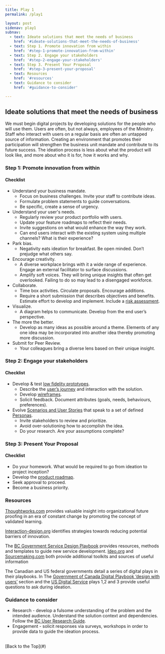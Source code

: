 ```yaml
---
title: Play 1
permalink: /play1

layout: post
sidenav: play1
subnav: 
  - text: Ideate solutions that meet the needs of business
    href: '#ideate-solutions-that-meet-the-needs-of-business'
  - text: Step 1. Promote innovation from within
    href: '#step-1-promote-innovation-from-within'
  - text: Step 2. Engage your stakeholders
    href: '#step-2-engage-your-stakeholders'
  - text: Step 3. Present Your Proposal
    href: '#step-3-present-your-proposal'
  - text: Resources
    href: '#resources'
  - text: Guidance to consider
    href: '#guidance-to-consider'

---
```

## Ideate solutions that meet the needs of business
We must begin digital projects by developing solutions for the people who will use them. Users are often, but not always, employees of the Ministry.  Staff who interact with users on a regular basis are often an untapped source of information. Creating an environment that promotes their participation will strengthen the business unit mandate and contribute to its future success. The ideation process is less about what the product will look like, and more about who it is for, how it works and why.

### Step 1: Promote innovation from within
#### Checklist
- Understand your business mandate.
    - Focus on business challenges. Invite your staff to contribute ideas.
    - Formulate problem statements to guide conversations.
    - Be specific, create a sense of urgency.
- Understand your user's needs.
    - Regularly review your product portfolio with users.
    - Update your feature roadmaps to reflect their needs.
    - Invite suggestions on what would enhance the way they work.
    - Can end users interact with the existing system using multiple channels? What is their experience?
- Park bias.
    - Negativity eats ideation for breakfast. Be open minded. Don’t prejudge what others say.
- Encourage creativity.
    - A diverse workplace brings with it a wide range of experience. Engage an external facilitator to surface discussions.
    - Amplify soft voices. They will bring unique insights that often get overlooked. Failing to do so may lead to a disengaged workforce.
- Collaborate.
    - Time box activities. Circulate proposals. Encourage additions.
    - Require a short submission that describes objectives and benefits. Estimate effort to develop and implement. Include a [risk assessment](https://www.haspod.com/blog/paperwork/difference-between-risk-assessments-and-method-statements#:~:text=Where%20a%20risk%20assessment%20tells,the%20work%2C%20providing%20extra%20details.).
- Visualize.
    - A diagram helps to communicate. Develop from the end user’s perspective.
- The more the better.
    - Develop as many ideas as possible around a theme. Elements of any one idea may be incorporated into another idea thereby promoting more discussion.
- Submit for Peer Review.
    - Your colleagues bring a diverse lens based on their unique insight.

### Step 2: Engage your stakeholders
#### Checklist
- Develop & test [low fidelity prototypes](https://theblog.adobe.com/prototyping-difference-low-fidelity-high-fidelity-prototypes-use/#:~:text=Low%2Dfidelity%20prototyping,visual%20appearance%20of%20the%20product.).
    - Describe the [user’s journey](https://www.appcues.com/blog/user-journey-map#:~:text=A%20user%20journey%20is%20a,from%20their%20point%20of%20view.) and interaction with the solution.
    - Develop [wireframes](https://theblog.adobe.com/everything-you-need-to-know-about-wireframes-and-prototypes/#:~:text=A%20wireframe%20(also%20known%20as,where%20the%20name%20comes%20from).).
    - Solicit feedback.  Document attributes (goals, needs, behaviours, preferences).  
- Evolve [Scenarios and User Stories](https://www.akendi.com/blog/scenarios-user-stories-and-use-casesoh-my/#:~:text=Scenarios%20are%20created%20by%20user,a%20sprint%20in%20agile%20development.&text=Scenarios%20are%20stories%20that%20capture,persona%20in%20a%20given%20context.) that speak to a set of defined [Personas](https://www.interaction-design.org/literature/article/personas-why-and-how-you-should-use-them).
    - Invite stakeholders to review and prioritize.
    - Avoid over-solutioning how to accomplish the idea.
    - Do your research. Are your assumptions complete?

### Step 3: Present Your Proposal
#### Checklist
- Do your homework. What would be required to go from ideation to project inception?
- Develop the [product roadmap](https://product-guide.18f.gov/future/roadmap/).
- Seek approval to proceed.
- Become a business priority.

### Resources
[Thoughtworks.com](https://www.thoughtworks.com/insights/blog/future-proof-your-business-through-enterprise-innovation) provides valuable insight into organizational future proofing in an era of constant change by promoting the concept of validated learning.

[Interaction-design.org](https://www.interaction-design.org/literature/article/14-barriers-to-ideation-and-how-to-overcome-them) identifies strategies towards reducing potential barriers of innovation.

The [BC Government Service Design Playbook](https://www2.gov.bc.ca/gov/content/governments/services-for-government/service-experience-digital-delivery/service-design/service-design-in-the-bc-public-service) provides resources, methods and templates to guide new service development. [Ideo.org](https://www.designkit.org/methods) and [Sourcemaking.com](https://sourcemaking.com/design_patterns) both provide additional toolkits and sources of useful information 

The Canadian and US federal governments detail a series of digital plays in their playbooks. In The [Government of Canada Digital Playbook ‘design with users’](https://canada-ca.github.io/digital-playbook-guide-numerique/en/1-design-with-users.html) section and the [US Digital Service](https://playbook.cio.gov/) plays 1,2 and 3 provide useful questions to ask during ideation.

### Guidance to consider
- Research - develop a fulsome understanding of the problem and the intended audience. Understand the solution context and dependencies. Follow the [BC User Research Guide](https://bcgov.github.io/user-research-guide/).
- Engagement - solicit responses via surveys, workshops in order to provide data to guide the ideation process.

<br/>
[Back to the Top](#)

